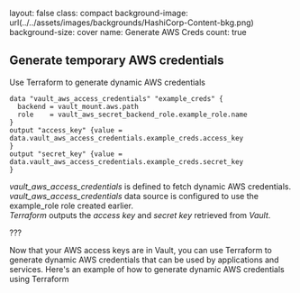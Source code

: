 
layout: false
class:  compact
background-image: url(../../assets/images/backgrounds/HashiCorp-Content-bkg.png)
background-size: cover
name: Generate AWS Creds
count: true




## Generate temporary AWS credentials

Use Terraform to generate dynamic AWS credentials
```hcl
data "vault_aws_access_credentials" "example_creds" {
  backend = vault_mount.aws.path
  role    = vault_aws_secret_backend_role.example_role.name
}
output "access_key" {value = data.vault_aws_access_credentials.example_creds.access_key
}
output "secret_key" {value = data.vault_aws_access_credentials.example_creds.secret_key
}

```
*vault_aws_access_credentials* is defined to fetch dynamic AWS credentials.
*vault_aws_access_credentials* data source is configured to use the example_role role created earlier.  
*Terraform* outputs the *access key* and *secret key* retrieved from *Vault*.

???

Now that your AWS access keys are in Vault, you can use Terraform to generate dynamic AWS credentials that can be used by applications and services. Here's an example of how to generate dynamic AWS credentials using Terraform
